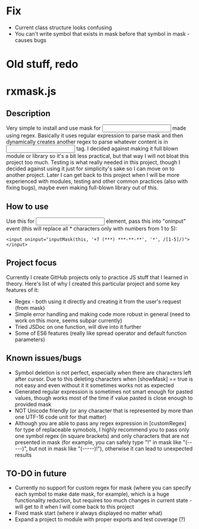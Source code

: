 # Fix
* Current class structure looks confusing
* You can't write symbol that exists in mask before that symbol in mask - causes bugs

# Old stuff, redo

# rxmask.js
## Description
Very simple to install and use mask for <input> made using regex.
Basically it uses regular expression to parse mask and then dynamically creates another regex to parse whatever content is in <input> tag. 
I decided against making it full blown module or library so it's a bit less practical, but that way I will not bloat this project too much.
Testing is what really needed in this project, though I decided against using it just for simplicity's sake so I can move on to another project. Later I can get back to this project when I will be more experienced with modules, testing and other common practices (also with fixing bugs), maybe even making full-blown library out of this.

## How to use
Use this for <input> element, pass this into "oninput" event (this will replace all * characters only with numbers from 1 to 5):

`<input oninput="inputMask(this, '+7 (***) ***-**-**', '*', /[1-5]/)"></input>`

## Project focus
Currently I create GitHub projects only to practice JS stuff that I learned in theory. Here's list of why I created this particular project and some key features of it:
* Regex - both using it directly and creating it from the user's request (from mask)
* Simple error handling and making code more robust in general (need to work on this more, seems subpar currently)
* Tried JSDoc on one function, will dive into it further
* Some of ES6 features (really like spread operator and default function parameters)

## Known issues/bugs
* Symbol deletion is not perfect, especially when there are characters left after cursor. Due to this deleting characters when [showMask] == true is not easy and even without it it sometimes works not as expected
* Generated regular expression is sometimes not smart enough for pasted values, though works most of the time if value pasted is close enough to provided mask
* NOT Unicode friendly (or any character that is represented by more than one UTF-16 code unit for that matter)
* Although you are able to pass any regex expression in [customRegex] for type of replaceable symobols, I highly recommend you to pass only one symbol regex (in square brackets) and only characters that are not presented in mask (for example, you can safely type "!" in mask like "(-----)", but not in mask like "(-----)!"), otherwise it can lead to unexpected results

## TO-DO in future
* Currently no support for custom regex for mask (where you can specify each symbol to make date mask, for example), which is a huge functionality reduction, but requires too much changes in current state - will get to it when I will come back to this project
* Fixed mask start (where ir always displayed no matter what)
* Expand a project to module with proper exports and test coverage (?)

